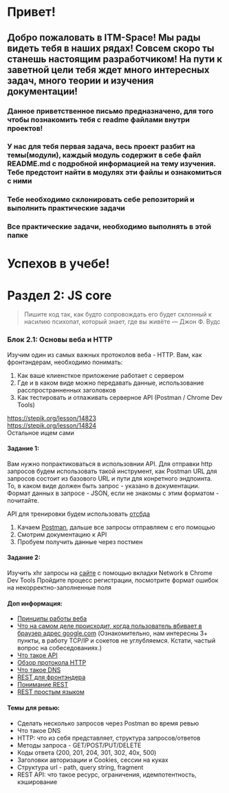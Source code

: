 # Привет!

## Добро пожаловать в ITM-Space! Мы рады видеть тебя в наших рядах! Совсем скоро ты станешь настоящим разработчиком! На пути к заветной цели тебя ждет много интересных задач, много теории и изучения документации!

### Данное приветственное письмо предназначено, для того чтобы познакомить тебя с readme файлами внутри проектов!

### У нас для тебя первая задача, весь проект разбит на темы(модули), каждый модуль содержит в себе файл README.md с подробной информацией на тему изучения. Тебе предстоит найти в модулях эти файлы и ознакомиться с ними

### Тебе необходимо склонировать себе репозиторий и выполнить практические задачи

### Все практические задачи, необходимо выполнять в этой папке

# Успехов в учебе!

# Раздел 2: JS core

> Пишите код так, как будто сопровождать его будет склонный к насилию психопат, который знает, где вы живёте — Джон Ф. Вудс

### Блок 2.1: Основы веба и HTTP

Изучим один из самых важных протоколов веба - HTTP.
Вам, как фронтэндерам, необходимо понимать:

1. Как ваше клиенсткое приложение работает с сервером
2. Где и в каком виде можно передавать данные, использование расспространненных заголовков
3. Как тестировать и отлаживать серверное API (Postman / Chrome Dev Tools)

https://stepik.org/lesson/14823  
https://stepik.org/lesson/14824  
Остальное ищем сами

#### Задание 1:

Вам нужно попрактиковаться в использовнии API. Для отправки http запросов будем использовать
такой инструмент, как Postman
URL для запросов состоит из базового URL и пути для конретного эндпоинта.  
То, в каком виде должен быть запрос - указано в документации.  
Формат данных в запросе - JSON, если не знакомы с этим форматом - почитайте.

API для тренировки будем использовать [отсбда](https://jsonplaceholder.typicode.com)

1. Качаем [Postman](https://www.getpostman.com/), дальше все запросы отправляем с его помощью
2. Смотрим документацию к API
3. Пробуем получить данные через постмен

#### Задание 2:

Изучить xhr запросы на [сайте](https://demo.realworld.io) с помощью вкладки Network в Chrome Dev Tools
Пройдите процесс регистрации, посмотрите формат ошибок на некорректно-заполненные поля

#### Доп информация:

- [Принципы работы веба](https://developer.mozilla.org/ru/docs/Learn/Getting_started_with_the_web/How_the_Web_works)
- [Что на самом деле происходит, когда пользователь вбивает в браузер адрес google.com](https://habr.com/ru/company/htmlacademy/blog/254825/) (Ознакомительно, нам интересны 3+ пункты, в работу TCP/IP и сокетов не углубляемся. Кстати, частый вопрос на собеседованиях.)
- [Что такое API](https://www.andreyolegovich.ru/PC/testing/api_testing.php)
- [Обзор протокола HTTP](https://developer.mozilla.org/ru/docs/Web/HTTP/Overview)
- [Что такое DNS](https://selectel.ru/blog/dns-server/)
- [REST для фронтэндера](https://ymatuhin.ru/front-end/restful_api_for_frontender/)
- [Понимание REST](http://spring-projects.ru/understanding/rest/)
- [REST простым языком](https://medium.com/@andr.ivas12/rest-%D0%BF%D1%80%D0%BE%D1%81%D1%82%D1%8B%D0%BC-%D1%8F%D0%B7%D1%8B%D0%BA%D0%BE%D0%BC-90a0bca0bc78)

#### Темы для ревью:

- Сделать несколько запросов через Postman во время ревью
- Что такое DNS
- HTTP: что из себя представляет, структура запросов/ответов
- Методы запроса - GET/POST/PUT/DELETE
- Коды ответа (200, 201, 204, 301, 302, 40x, 500)
- Заголовки авторизации и Cookies, сессии на куках
- Структура url - path, query string, fragment
- REST API: что такое ресурс, ограничения, идемпотентность, кэширование
